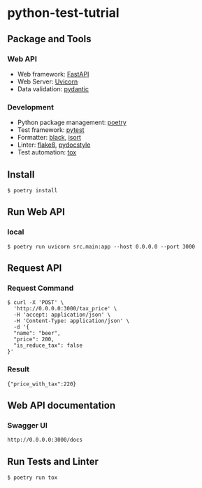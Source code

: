 # python-test-tutrial

## Package and Tools

### Web API

- Web framework: [FastAPI](https://fastapi.tiangolo.com/ja/)
- Web Server: [Uvicorn](https://www.uvicorn.org/)
- Data validation: [pydantic](https://pydantic-docs.helpmanual.io/)

### Development

- Python package management: [poetry](https://python-poetry.org/)
- Test framework: [pytest](https://docs.pytest.org/en/)
- Formatter: [black](https://black.readthedocs.io/en/stable/), [isort](https://pycqa.github.io/isort/)
- Linter: [flake8](https://flake8.pycqa.org/en/latest/), [pydocstyle](https://www.pydocstyle.org/en/stable/)
- Test automation: [tox](https://tox.wiki/en/latest/)

## Install

```shell
$ poetry install
```

## Run Web API

### local

```shell
$ poetry run uvicorn src.main:app --host 0.0.0.0 --port 3000
```

## Request API

### Request Command

```shell
$ curl -X 'POST' \
  'http://0.0.0.0:3000/tax_price' \
  -H 'accept: application/json' \
  -H 'Content-Type: application/json' \
  -d '{
  "name": "beer",
  "price": 200,
  "is_reduce_tax": false
}'
```

### Result

```shell
{"price_with_tax":220}
```

## Web API documentation

### Swagger UI

```shell
http://0.0.0.0:3000/docs
```

## Run Tests and Linter

```shell
$ poetry run tox
```
